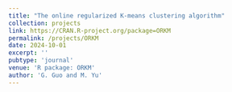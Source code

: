 ```yaml
---
title: "The online regularized K-means clustering algorithm"
collection: projects
link: https://CRAN.R-project.org/package=ORKM
permalink: /projects/ORKM
date: 2024-10-01
excerpt: ''
pubtype: 'journal'
venue: 'R package: ORKM'
author: 'G. Guo and M. Yu'
---
```

